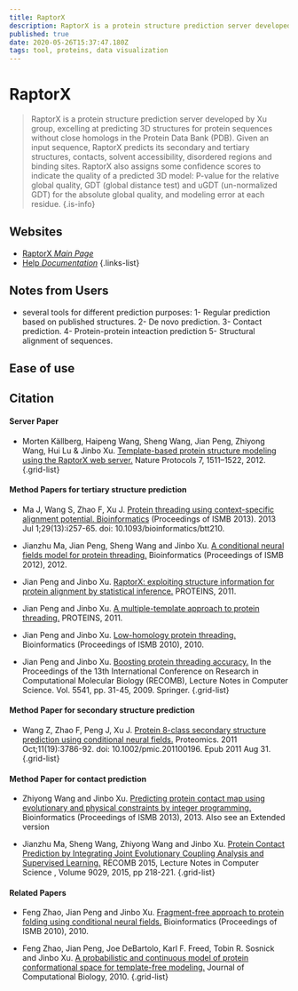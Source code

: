 ```yaml
---
title: RaptorX
description: RaptorX is a protein structure prediction server developed by Xu group, excelling at predicting 3D structures for protein sequences without close homologs in the Protein Data Bank (PDB).
published: true
date: 2020-05-26T15:37:47.180Z
tags: tool, proteins, data visualization
---
```


# RaptorX

> RaptorX is a protein structure prediction server developed by Xu group, excelling at predicting 3D structures for protein sequences without close homologs in the Protein Data Bank (PDB). Given an input sequence, RaptorX predicts its secondary and tertiary structures, contacts, solvent accessibility, disordered regions and binding sites. 
&NewLine;
RaptorX also assigns some confidence scores to indicate the quality of a predicted 3D model: P-value for the relative global quality, GDT (global distance test) and uGDT (un-normalized GDT) for the absolute global quality, and modeling error at each residue. 
{.is-info}



## Websites

- [RaptorX *Main Page*](http://raptorx.uchicago.edu/)
- [Help *Documentation*](http://raptorx.uchicago.edu/documentation/)
{.links-list}

## Notes from Users
- several tools for different prediction purposes:
	1- Regular prediction based on published structures.
  2- De novo prediction.
  3- Contact prediction.
  4- Protein-protein inteaction prediction
  5- Structural alignment of sequences.

## Ease of use

## Citation

#### Server Paper
- Morten Källberg, Haipeng Wang, Sheng Wang, Jian Peng, Zhiyong Wang, Hui Lu & Jinbo Xu. [Template-based protein structure modeling using the RaptorX web server.](https://www.nature.com/articles/nprot.2012.085) Nature Protocols 7, 1511–1522, 2012.
{.grid-list}

#### Method Papers for tertiary structure prediction
- Ma J, Wang S, Zhao F, Xu J. [Protein threading using context-specific alignment potential. Bioinformatics](https://academic.oup.com/bioinformatics/article/29/13/i257/187813) (Proceedings of ISMB 2013). 2013 Jul 1;29(13):i257-65. doi: 10.1093/bioinformatics/btt210.

- Jianzhu Ma, Jian Peng, Sheng Wang and Jinbo Xu. [A conditional neural fields model for protein threading.](https://academic.oup.com/bioinformatics/article/28/12/i59/268198) Bioinformatics (Proceedings of ISMB 2012), 2012.

- Jian Peng and Jinbo Xu. [RaptorX: exploiting structure information for protein alignment by statistical inference.](https://onlinelibrary.wiley.com/doi/abs/10.1002/prot.23175) PROTEINS, 2011.

- Jian Peng and Jinbo Xu. [A multiple-template approach to protein threading.](https://onlinelibrary.wiley.com/doi/abs/10.1002/prot.23016) PROTEINS, 2011.

- Jian Peng and Jinbo Xu. [Low-homology protein threading.](https://academic.oup.com/bioinformatics/article/26/12/i294/283354) Bioinformatics (Proceedings of ISMB 2010), 2010.

- Jian Peng and Jinbo Xu. [Boosting protein threading accuracy.](https://link.springer.com/chapter/10.1007/978-3-642-02008-7_3) In the Proceedings of the 13th International Conference on Research in Computational Molecular Biology (RECOMB), Lecture Notes in Computer Science. Vol. 5541, pp. 31-45, 2009. Springer.
{.grid-list}

#### Method Paper for secondary structure prediction
- Wang Z, Zhao F, Peng J, Xu J. [Protein 8-class secondary structure prediction using conditional neural fields.](https://onlinelibrary.wiley.com/doi/abs/10.1002/pmic.201100196) Proteomics. 2011 Oct;11(19):3786-92. doi: 10.1002/pmic.201100196. Epub 2011 Aug 31.
{.grid-list}
#### Method Paper for contact prediction
- Zhiyong Wang and Jinbo Xu. [Predicting protein contact map using evolutionary and physical constraints by integer programming.](https://academic.oup.com/bioinformatics/article/29/13/i266/188131) Bioinformatics (Proceedings of ISMB 2013), 2013. Also see an Extended version

- Jianzhu Ma, Sheng Wang, Zhiyong Wang and Jinbo Xu. [Protein Contact Prediction by Integrating Joint Evolutionary Coupling Analysis and Supervised Learning.](https://academic.oup.com/bioinformatics/article/31/21/3506/195691) RECOMB 2015, Lecture Notes in Computer Science , Volume 9029, 2015, pp 218-221.
{.grid-list}
#### Related Papers
- Feng Zhao, Jian Peng and Jinbo Xu. [Fragment-free approach to protein folding using conditional neural fields.](https://academic.oup.com/bioinformatics/article/26/12/i310/283476) Bioinformatics (Proceedings of ISMB 2010), 2010.

- Feng Zhao, Jian Peng, Joe DeBartolo, Karl F. Freed, Tobin R. Sosnick and Jinbo Xu. [A probabilistic and continuous model of protein conformational space for template-free modeling.](https://www.liebertpub.com/doi/abs/10.1089/cmb.2009.0235) Journal of Computational Biology, 2010.
{.grid-list}